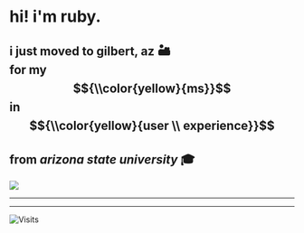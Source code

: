 # hi! i'm ruby.

## i just moved to gilbert, az 🏜️ <br> for my $${\\color{yellow}{ms}}$$ in $${\\color{yellow}{user \\ experience}}$$ <br> from *arizona state university* 🎓

![](https://wttr.in/Gilbert.png?u&1n&lang=en)


---





---

![Visits](https://visitor-badge.laobi.icu/badge?page_id=rubyhassan)


<!--
**rubyhassan/rubyhassan** is a ✨ _special_ ✨ repository because its `README.md` (this file) appears on your GitHub profile.

Here are some ideas to get you started:

- 🔭 I’m currently working on ...
- 🌱 I’m currently learning ...
- 👯 I’m looking to collaborate on ...
- 🤔 I’m looking for help with ...
- 💬 Ask me about ...
- 📫 How to reach me: ...
- 😄 Pronouns: ...
- ⚡ Fun fact: ...
-->
